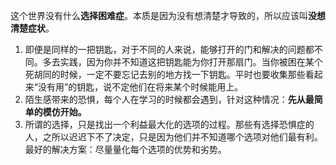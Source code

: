 这个世界没有什么**选择困难症**。本质是因为没有想清楚才导致的，所以应该叫**没想清楚症状**。

1. 即便是同样的一把钥匙，对于不同的人来说，能够打开的门和解决的问题都不同。多去实践，因为你并不知道这把钥匙能为你打开那扇门。当你被困在某个死胡同的时候，一定不要忘记去别的地方找一下钥匙。平时也要收集那些看起来“没有用”的钥匙，说不定他们在将来某个时候能用上。
2. 陌生感带来的恐惧，每个人在学习的时候都会遇到，针对这种情况：**先从最简单的模仿开始。**
3. 所谓的选择，只是找出一个利益最大化的选项的过程。那些有选择恐惧症的人，之所以迟迟下不了决定，只是因为他们并不知道哪个选项对他们最有利。最好的解决方案：尽量量化每个选项的优势和劣势。



